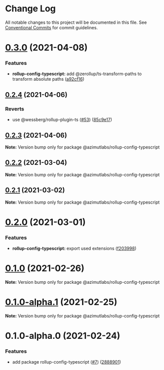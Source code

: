 # Change Log

All notable changes to this project will be documented in this file.
See [Conventional Commits](https://conventionalcommits.org) for commit guidelines.

# [0.3.0](https://github.com/azimutlabs/rollup/compare/@azimutlabs/rollup-config-typescript@0.2.4...@azimutlabs/rollup-config-typescript@0.3.0) (2021-04-08)


### Features

* **rollup-config-typescript:** add @zerollup/ts-transform-paths to transform absolute paths ([a92cf16](https://github.com/azimutlabs/rollup/commit/a92cf16bd240c6c501990bcf816cd8cc9b30f076))





## [0.2.4](https://github.com/azimutlabs/rollup/compare/@azimutlabs/rollup-config-typescript@0.2.3...@azimutlabs/rollup-config-typescript@0.2.4) (2021-04-06)


### Reverts

* use @wessberg/rollup-plugin-ts ([#53](https://github.com/azimutlabs/rollup/issues/53)) ([85c9e17](https://github.com/azimutlabs/rollup/commit/85c9e17f0904393318638e89c75f059042b5077a))





## [0.2.3](https://github.com/azimutlabs/rollup/compare/@azimutlabs/rollup-config-typescript@0.2.2...@azimutlabs/rollup-config-typescript@0.2.3) (2021-04-06)

**Note:** Version bump only for package @azimutlabs/rollup-config-typescript





## [0.2.2](https://github.com/azimutlabs/rollup/compare/@azimutlabs/rollup-config-typescript@0.2.1...@azimutlabs/rollup-config-typescript@0.2.2) (2021-03-04)

**Note:** Version bump only for package @azimutlabs/rollup-config-typescript





## [0.2.1](https://github.com/azimutlabs/rollup/compare/@azimutlabs/rollup-config-typescript@0.2.0...@azimutlabs/rollup-config-typescript@0.2.1) (2021-03-02)

**Note:** Version bump only for package @azimutlabs/rollup-config-typescript





# [0.2.0](https://github.com/azimutlabs/rollup/compare/@azimutlabs/rollup-config-typescript@0.1.0...@azimutlabs/rollup-config-typescript@0.2.0) (2021-03-01)


### Features

* **rollup-config-typescript:** export used extensions ([f203998](https://github.com/azimutlabs/rollup/commit/f203998a48b4b51f100c0db3b4628571cee68925))





# [0.1.0](https://github.com/azimutlabs/rollup/compare/@azimutlabs/rollup-config-typescript@0.1.0-alpha.1...@azimutlabs/rollup-config-typescript@0.1.0) (2021-02-26)

**Note:** Version bump only for package @azimutlabs/rollup-config-typescript





# [0.1.0-alpha.1](https://github.com/azimutlabs/rollup/compare/@azimutlabs/rollup-config-typescript@0.1.0-alpha.0...@azimutlabs/rollup-config-typescript@0.1.0-alpha.1) (2021-02-25)

**Note:** Version bump only for package @azimutlabs/rollup-config-typescript





# 0.1.0-alpha.0 (2021-02-24)


### Features

* add package rollup-config-typescript ([#7](https://github.com/azimutlabs/rollup/issues/7)) ([2888901](https://github.com/azimutlabs/rollup/commit/2888901676cd2d3c9fbe7d59161c48fce13aa1c0))

